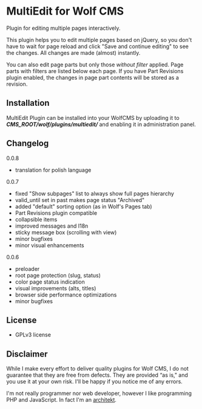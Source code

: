 MultiEdit for Wolf CMS
======================

Plugin for editing multiple pages interactively.

This plugin helps you to edit multiple pages based on jQuery, so you don't have to wait for page reload and click "Save and continue editing" to see the changes.  All changes are made (almost) instantly.

You can also edit page parts but only those *without filter* applied. Page parts with filters are listed below each page. If you have Part Revisions plugin enabled, the changes in page part contents will be stored as a revision.

Installation
------------

MultiEdit Plugin can be installed into your WolfCMS by uploading it to ***CMS_ROOT/wolf/plugins/multiedit/*** and enabling it in administration panel.

Changelog
---------

0.0.8

- translation for polish language

0.0.7

- fixed "Show subpages" list to always show full pages hierarchy
- valid_until set in past makes page status "Archived"
- added "default" sorting option (as in Wolf's Pages tab)
- Part Revisions plugin compatible
- collapsible items
- improved messages and I18n
- sticky message box (scrolling with view)
- minor bugfixes
- minor visual enhancements

0.0.6

- preloader
- root page protection (slug, status)
- color page status indication
- visual improvements (alts, titles)
- browser side performance optimizations
- minor bugfixes

License
-------

* GPLv3 license

Disclaimer
----------

While I make every effort to deliver quality plugins for Wolf CMS, I do not guarantee that they are free from defects. They are provided “as is," and you use it at your own risk. I'll be happy if you notice me of any errors.

I'm not really programmer nor web developer, however I like programming PHP and JavaScript. In fact I'm an [architekt](http://marekmurawski.pl).
